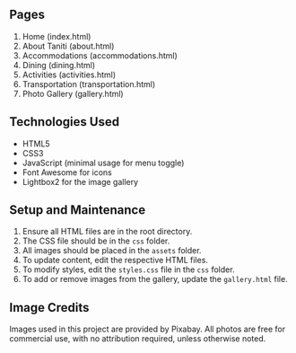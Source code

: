 ## Pages
1. Home (index.html)
2. About Taniti (about.html)
3. Accommodations (accommodations.html)
4. Dining (dining.html)
5. Activities (activities.html)
6. Transportation (transportation.html)
7. Photo Gallery (gallery.html)

## Technologies Used
- HTML5
- CSS3
- JavaScript (minimal usage for menu toggle)
- Font Awesome for icons
- Lightbox2 for the image gallery

## Setup and Maintenance
1. Ensure all HTML files are in the root directory.
2. The CSS file should be in the `css` folder.
3. All images should be placed in the `assets` folder.
4. To update content, edit the respective HTML files.
5. To modify styles, edit the `styles.css` file in the `css` folder.
6. To add or remove images from the gallery, update the `gallery.html` file.

## Image Credits
Images used in this project are provided by Pixabay. All photos are free for commercial use, with no attribution required, unless otherwise noted.



